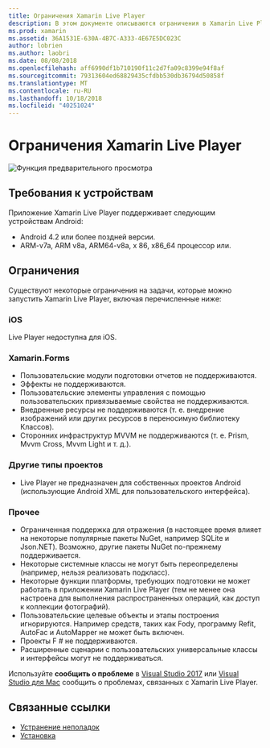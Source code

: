 ```yaml
---
title: Ограничения Xamarin Live Player
description: В этом документе описываются ограничения в Xamarin Live Player. Он рассматриваются требования к устройствам, возможности он работает с типы проектов, а также другие различные темы.
ms.prod: xamarin
ms.assetid: 36A1531E-630A-4B7C-A333-4E67E5DC023C
author: lobrien
ms.author: laobri
ms.date: 08/08/2018
ms.openlocfilehash: aff6990df1b710190f11c2d7fa09c8399e94f8af
ms.sourcegitcommit: 79313604ed68829435cfdbb530db36794d50858f
ms.translationtype: MT
ms.contentlocale: ru-RU
ms.lasthandoff: 10/18/2018
ms.locfileid: "40251024"
---
```

# <a name="limitations-of-xamarin-live-player"></a>Ограничения Xamarin Live Player

![Функция предварительного просмотра](~/media/shared/preview.png)

## <a name="device-requirements"></a>Требования к устройствам

Приложение Xamarin Live Player поддерживает следующим устройствам Android:

- Android 4.2 или более поздней версии.
- ARM-v7a, ARM v8a, ARM64-v8a, x 86, x86_64 процессор или.

## <a name="limitations"></a>Ограничения

Существуют некоторые ограничения на задачи, которые можно запустить Xamarin Live Player, включая перечисленные ниже:

### <a name="ios"></a>iOS

Live Player недоступна для iOS.

### <a name="xamarinforms"></a>Xamarin.Forms

- Пользовательские модули подготовки отчетов не поддерживаются.
- Эффекты не поддерживаются.
- Пользовательские элементы управления с помощью пользовательских привязываемые свойства не поддерживаются.
- Внедренные ресурсы не поддерживаются (т. е. внедрение изображений или других ресурсов в переносимую библиотеку Классов).
- Сторонних инфраструктур MVVM не поддерживаются (т. е. Prism, Mvvm Cross, Mvvm Light и т. д.).

### <a name="other-project-types"></a>Другие типы проектов

- Live Player не предназначен для собственных проектов Android (использующие Android XML для пользовательского интерфейса).

### <a name="misc"></a>Прочее

- Ограниченная поддержка для отражения (в настоящее время влияет на некоторые популярные пакеты NuGet, например SQLite и Json.NET). Возможно, другие пакеты NuGet по-прежнему поддерживается.
- Некоторые системные классы не могут быть переопределены (например, нельзя реализовать подкласс).
- Некоторые функции платформы, требующих подготовки не может работать в приложении Xamarin Live Player (тем не менее она настроена для выполнения распространенных операций, как доступ к коллекции фотографий).
- Пользовательские целевые объекты и этапы построения игнорируются. Например средств, таких как Fody, программу Refit, AutoFac и AutoMapper не может быть включен.
- Проекты F # не поддерживаются.
- Расширенные сценарии с пользовательских универсальные классы и интерфейсы могут не поддерживаться.

Используйте **сообщить о проблеме** в [Visual Studio 2017](https://docs.microsoft.com/visualstudio/ide/how-to-report-a-problem-with-visual-studio-2017) или [Visual Studio для Mac](https://docs.microsoft.com/visualstudio/mac/report-a-problem) сообщить о проблемах, связанных с Xamarin Live Player.

## <a name="related-links"></a>Связанные ссылки

- [Устранение неполадок](~/tools/live-player/troubleshooting.md)
- [Установка](~/tools/live-player/install.md)

